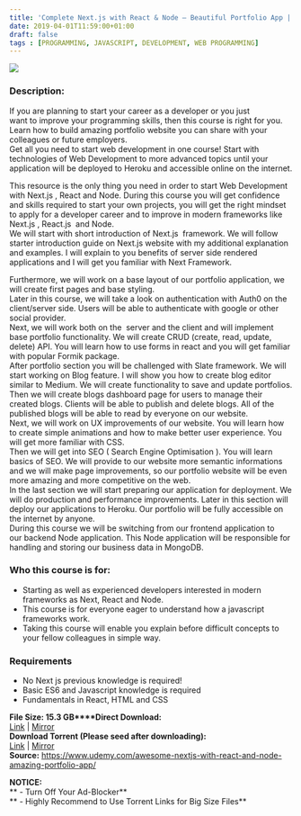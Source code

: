 ```yaml
---
title: 'Complete Next.js with React & Node – Beautiful Portfolio App | [189.99$ Course For Free]'
date: 2019-04-01T11:59:00+01:00
draft: false
tags : [PROGRAMMING, JAVASCRIPT, DEVELOPMENT, WEB PROGRAMMING]
---
```


[![](https://4.bp.blogspot.com/--ORM3FfN6zw/XKHuVdlu9DI/AAAAAAAABSg/7rtN6xA_jqAtdto6Ay1lAn3q_EYazgjwgCLcBGAs/s640/Complete-Next.js-with-React-Node-Beautiful-Portfolio-App.jpg)](https://4.bp.blogspot.com/--ORM3FfN6zw/XKHuVdlu9DI/AAAAAAAABSg/7rtN6xA_jqAtdto6Ay1lAn3q_EYazgjwgCLcBGAs/s1600/Complete-Next.js-with-React-Node-Beautiful-Portfolio-App.jpg)

  

### Description:

If you are planning to start your career as a developer or you just want to improve your programming skills, then this course is right for you. Learn how to build amazing portfolio website you can share with your colleagues or future employers.  
Get all you need to start web development in one course! Start with technologies of Web Development to more advanced topics until your application will be deployed to Heroku and accessible online on the internet.  

This resource is the only thing you need in order to start Web Development with Next.js , React and Node. During this course you will get confidence and skills required to start your own projects, you will get the right mindset to apply for a developer career and to improve in modern frameworks like Next.js , React.js  and Node.  
We will start with short introduction of Next.js  framework. We will follow starter introduction guide on Next.js website with my additional explanation and examples. I will explain to you benefits of server side rendered applications and I will get you familiar with Next Framework.  

Furthermore, we will work on a base layout of our portfolio application, we will create first pages and base styling.  
Later in this course, we will take a look on authentication with Auth0 on the client/server side. Users will be able to authenticate with google or other social provider.  
Next, we will work both on the  server and the client and will implement base portfolio functionality. We will create CRUD (create, read, update, delete) API. You will learn how to use forms in react and you will get familiar with popular Formik package.  
After portfolio section you will be challenged with Slate framework. We will start working on Blog feature. I will show you how to create blog editor similar to Medium. We will create functionality to save and update portfolios. Then we will create blogs dashboard page for users to manage their created blogs. Clients will be able to publish and delete blogs. All of the published blogs will be able to read by everyone on our website.  
Next, we will work on UX improvements of our website. You will learn how to create simple animations and how to make better user experience. You will get more familiar with CSS.  
Then we will get into SEO ( Search Engine Optimisation ). You will learn basics of SEO. We will provide to our website more semantic informations and we will make page improvements, so our portfolio website will be even more amazing and more competitive on the web.  
In the last section we will start preparing our application for deployment. We will do production and performance improvements. Later in this section will deploy our applications to Heroku. Our portfolio will be fully accessible on the internet by anyone.  
During this course we will be switching from our frontend application to our backend Node application. This Node application will be responsible for handling and storing our business data in MongoDB.  

### Who this course is for:

*   Starting as well as experienced developers interested in modern frameworks as Next, React and Node.
*   This course is for everyone eager to understand how a javascript frameworks work.
*   Taking this course will enable you explain before difficult concepts to your fellow colleagues in simple way.

### Requirements

*   No Next js previous knowledge is required!
*   Basic ES6 and Javascript knowledge is required
*   Fundamentals in React, HTML and CSS

**File Size: 15.3 GB****Direct Download:**  
[Link](https://oko.sh/CompleteNextjslink1) | [Mirror](https://oko.sh/CompleteNextjslink2)  
**Download Torrent (Please seed after downloading):**  
[Link](https://oko.sh/CompleteNextjstorrent1) | [Mirror](https://oko.sh/CompleteNextjstorrent2)  
**Source:** https://www.udemy.com/awesome-nextjs-with-react-and-node-amazing-portfolio-app/  

**NOTICE:**  
** - Turn Off Your Ad-Blocker**  
** - Highly Recommend to Use Torrent Links for Big Size Files**